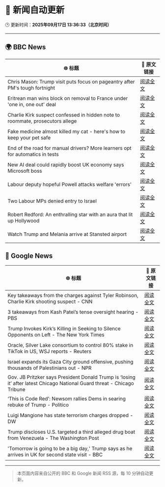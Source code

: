 # 🧠 新闻自动更新

🕒 更新时间：**2025年09月17日 13:36:33（北京时间）**

---

## 🌍 BBC News

| 🌐 标题 | 🔗 原文链接 |
|--------|-------------|
| Chris Mason: Trump visit puts focus on pageantry after PM's tough fortnight | [阅读全文](https://www.bbc.com/news/articles/c80gk8j8epvo?at_medium=RSS&at_campaign=rss) |
| Eritrean man wins block on removal to France under 'one in, one out' deal | [阅读全文](https://www.bbc.com/news/articles/c1dqe2443l1o?at_medium=RSS&at_campaign=rss) |
| Charlie Kirk suspect confessed in hidden note to roommate, prosecutors allege | [阅读全文](https://www.bbc.com/news/articles/ckg2r8lvjn2o?at_medium=RSS&at_campaign=rss) |
| Fake medicine almost killed my cat - here's how to keep your pet safe | [阅读全文](https://www.bbc.com/news/articles/cy9n0y34z14o?at_medium=RSS&at_campaign=rss) |
| End of the road for manual drivers? More learners opt for automatics in tests | [阅读全文](https://www.bbc.com/news/articles/c80gk97xe85o?at_medium=RSS&at_campaign=rss) |
| New AI deal could rapidly boost UK economy says Microsoft boss | [阅读全文](https://www.bbc.com/news/articles/c7016ljre03o?at_medium=RSS&at_campaign=rss) |
| Labour deputy hopeful Powell attacks welfare 'errors' | [阅读全文](https://www.bbc.com/news/articles/cly6gevkn7zo?at_medium=RSS&at_campaign=rss) |
| Two Labour MPs denied entry to Israel | [阅读全文](https://www.bbc.com/news/articles/cge2gweqzjno?at_medium=RSS&at_campaign=rss) |
| Robert Redford: An enthralling star with an aura that lit up Hollywood | [阅读全文](https://www.bbc.com/news/articles/ckke5522r23o?at_medium=RSS&at_campaign=rss) |
| Watch Trump and Melania arrive at Stansted airport | [阅读全文](https://www.bbc.com/news/videos/cx2xewgng8yo?at_medium=RSS&at_campaign=rss) |

## 📰 Google News

| 🌐 标题 | 🔗 原文链接 |
|--------|-------------|
| Key takeaways from the charges against Tyler Robinson, Charlie Kirk shooting suspect - CNN | [阅读全文](https://news.google.com/rss/articles/CBMickFVX3lxTFBQNVdhQUthVjk2VUNlUWFxNHhVbXM3UTJhZ183YjhBLW9hcl9OQU1lZVg2T2pTdnluNHlKMFZoWnIxQXIwamtoNmZ2OTRuTEgtTVNRQ2VWZ3RUY3RRYzczWXdzSEFkbUdySXZrYXhUNUpTZw?oc=5) |
| 3 takeaways from Kash Patel’s tense oversight hearing - PBS | [阅读全文](https://news.google.com/rss/articles/CBMilAFBVV95cUxNYkhDdzJhdXRHejQ4bUJ1QmdrTVNyZlhmTE9QOUJUaFdOUGN5dEpRNHdoS0JOY0tTamM1OUR5OTBZaW51cGRJMnk1dWQtT2lfU0NTRnREbkI0c2JYcWF5RXp5a1FvT3BIeG5WWjJ0dkpWdmpLU3N1VG1DcXBOcTJVeTRfZ2dGQVl5M3ZfdU9veEZWWWV30gGaAUFVX3lxTFB5bkh0RFpOdE40c1NPck5rcU95OXp5aDZPYXh2TUdBQUs0b3NzNHFwX2ZGNkpfVkhhMTBONE9wRThXMXZ5bFo0UDRfcDN1VVlZYVk1Qnpuc3I0Qk1zU1hOTGpsWXp3RnNVNVUzZm1KY2NlRElYa0FoTmJ6NEFNNV9JRUJEMUFJNENQUThUV0pRWDNpdXhOZG9uV0E?oc=5) |
| Trump Invokes Kirk’s Killing in Seeking to Silence Opponents on Left - The New York Times | [阅读全文](https://news.google.com/rss/articles/CBMilgFBVV95cUxOQ1F5bVRtalpRMkRpQnFHV0xna29hZDVCWmpRaHdTc1ZFSm15eERmRFBkdTF3ZUQ0czBpY2xQWDg1TE81X2VwbkF4YTZUSkF6RUNLbzhBZ2ZyUVowOHBwYmFxWDh4M0NHYzVLNTc2M1NiSi1mTVVvc1dkOTZJbWUzU0NCQUUxUVhVbFJaQXlGazd2Wi14c1E?oc=5) |
| Oracle, Silver Lake consortium to control 80% stake in TikTok in US, WSJ reports - Reuters | [阅读全文](https://news.google.com/rss/articles/CBMitwFBVV95cUxPdzhqQ09KVlZMNlV2RVU4UEhmYzBzVlRFVzZWanRIUHJKU1FRcEw1a0dvYVpvZGMyamExdEh1Sk5zX0lHX2d1QW9aOE9xaW84WV8xbUd6Ti1Ld0ozdHdTSWx0UkZWYlRDczBud3hib1FvYnpuWDZXZTlHT2JaOE9DbkFjbUMwMU1Da0lrV3pmS01iMmE0OHM5Rnd2TkNPWGhrVGVQSzZwS3N1ZW5hWjVkRURKS0QzbkU?oc=5) |
| Israel expands its Gaza City ground offensive, pushing thousands of Palestinians out - NPR | [阅读全文](https://news.google.com/rss/articles/CBMic0FVX3lxTE9xZjVPZjN2cTFpcmpLN0xIajBFYnhXM3EzMW5NRmx5dnpYdmpCekF5QVlFREs5YWt5TndBcXZiR3hHNFBfOVQ1OUJMSXJkSlh6RmJoUjg5R1BlQUhrM2dfZDF3djNRWkxEanlGSzctT19CVmM?oc=5) |
| Gov. JB Pritzker says President Donald Trump is ‘losing it’ after latest Chicago National Guard threat - Chicago Tribune | [阅读全文](https://news.google.com/rss/articles/CBMipwFBVV95cUxQc1NhTWR2QkhHMjd6OU11M0ctaFZQSzlDcHVua3VMSGRYNEdveFBzY1hHTVlSaUlkU1U2UE4tR1pEM01zNXB0cDJwdldXY1dnR0I3bjl3T0VyOFZwYlJCZVVaTDhySVlRc0hQUmRaVTI0dTJmYXBKTUJlaTJpRUZCTUVuMHVESmJ3VWU1SXY1bDY2LVVvTm1mTFJrQTZBOWVTRGVtWXRVMA?oc=5) |
| ‘This is Code Red’: Newsom rallies Dems in searing rebuke of Trump - Politico | [阅读全文](https://news.google.com/rss/articles/CBMinAFBVV95cUxQcll6VVIxMno3dTVrWm0zeGRZdGJIVk9CaGVuY1BjWDJNUmV6Z3VJUXVkU0ppSEttVHIyZDVGNEhrVHNwbEk4UEJsMXI0Snp6cTFxQUFNNW93NjR3OS0wcy1yb1QzLWZZcmdEb3IwNi1XSy1LMU1LRW1rdTRnM1FnUXM0UV82SHZQM1VfY0xyOXktSEt1MFFxQVBBN1o?oc=5) |
| Luigi Mangione has state terrorism charges dropped - DW | [阅读全文](https://news.google.com/rss/articles/CBMiiwFBVV95cUxPZllOQzlfT1paUEJjYmtFM2l5TEVndzBIeWhPZ2xOUVlqVGZaLUdNcnE3ckdnU0F6eG4xLVJZbEZYUko5RV9uSDhXOTloRktxdi1RdVRvdlB1X2VPSnNZTlpST2xsbVE3VldHMUk4R1YtSFRPWWN1RlMycFJUNFdGS3VkZ2VaZEhfXzJz0gGLAUFVX3lxTE43QktycWQxWlJyVnQxZzFtLVZWWEF6STd1TnRVZ21XWExBSDhoWjBCTGFkclg3SzZNSVRRemRMeEZZdFRBY1E2YXdOd3E3Y2RSNGExZjNYd0FnWTBEZ3U0elFiNDFxaHNoTVpGTk9EOXhJazFtMnZtVC1WODRCVWJZLXJ1Q2UxQUY5Nnc?oc=5) |
| Trump discloses U.S. targeted a third alleged drug boat from Venezuela - The Washington Post | [阅读全文](https://news.google.com/rss/articles/CBMiiwFBVV95cUxNMDN5b3ZnWEZNQ2Ztd3NnODljRmxmM3RQMFRTakRGV2ZBYzdDbmtYZGZLTVM1R1BabFFfVWRRclJxVVdSanYtTDNxLVFReFZQVVVHcGU4QmZmTGJYOUZiby0ybi1NemY2QjREai1CMVF1VG82Q2pyRTBxRHBpWE9ldnVva0h4YnVxNGVz?oc=5) |
| 'Tomorrow is going to be a big day,' Trump says as he arrives in UK for second state visit - BBC | [阅读全文](https://news.google.com/rss/articles/CBMiVEFVX3lxTE1NTWVmcUJLQkpwUzFjQllYQTFkOVNadHN2V19NbmhHRkYzTUFYNGlRaEpYNkstcVBsWjFKbVRyNzhQcndRQloxVGhsZlNpWjZhekh6Rg?oc=5) |

---
> 本页面内容来自公开的 BBC 和 Google 新闻 RSS 源，每 10 分钟自动更新。
